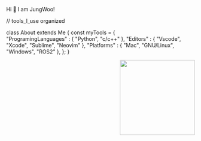 Hi 👋 I am JungWoo!

// tools_I_use organized

class About extends Me { 
  const myTools = {  
    "ProgramingLanguages" : { "Python", "c/c++" },
    "Editors" : { "Vscode", "Xcode", "Sublime", "Neovim" },
    "Platforms" : { "Mac", "GNU/Linux", "Windows", "ROS2" },
  };
}



<img align='right' src='https://media.giphy.com/media/bcKmIWkUMCjVm/giphy.gif' width='200"'>
